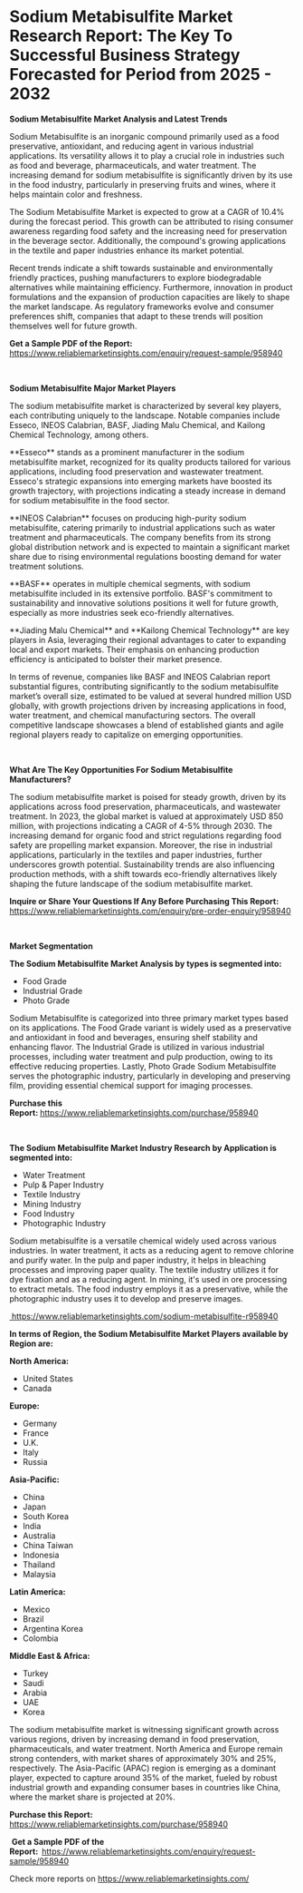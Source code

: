 <p><h1>Sodium Metabisulfite Market Research Report: The Key To Successful Business Strategy Forecasted for Period from 2025 - 2032</h1></p><p><strong>Sodium Metabisulfite Market Analysis and Latest Trends</strong></p>
<p><p>Sodium Metabisulfite is an inorganic compound primarily used as a food preservative, antioxidant, and reducing agent in various industrial applications. Its versatility allows it to play a crucial role in industries such as food and beverage, pharmaceuticals, and water treatment. The increasing demand for sodium metabisulfite is significantly driven by its use in the food industry, particularly in preserving fruits and wines, where it helps maintain color and freshness.</p><p>The Sodium Metabisulfite Market is expected to grow at a CAGR of 10.4% during the forecast period. This growth can be attributed to rising consumer awareness regarding food safety and the increasing need for preservation in the beverage sector. Additionally, the compound's growing applications in the textile and paper industries enhance its market potential.</p><p>Recent trends indicate a shift towards sustainable and environmentally friendly practices, pushing manufacturers to explore biodegradable alternatives while maintaining efficiency. Furthermore, innovation in product formulations and the expansion of production capacities are likely to shape the market landscape. As regulatory frameworks evolve and consumer preferences shift, companies that adapt to these trends will position themselves well for future growth.</p></p>
<p><strong>Get a Sample PDF of the Report:&nbsp;</strong> <a href="https://www.reliablemarketinsights.com/enquiry/request-sample/958940?utm_campaign=2117&utm_medium=2&utm_source=Github&utm_content=ia&utm_term=02042025&utm_id=sodium-metabisulfite">https://www.reliablemarketinsights.com/enquiry/request-sample/958940</a></p>
<p>&nbsp;</p>
<p><strong>Sodium Metabisulfite Major Market Players</strong></p>
<p><p>The sodium metabisulfite market is characterized by several key players, each contributing uniquely to the landscape. Notable companies include Esseco, INEOS Calabrian, BASF, Jiading Malu Chemical, and Kailong Chemical Technology, among others.</p><p>**Esseco** stands as a prominent manufacturer in the sodium metabisulfite market, recognized for its quality products tailored for various applications, including food preservation and wastewater treatment. Esseco's strategic expansions into emerging markets have boosted its growth trajectory, with projections indicating a steady increase in demand for sodium metabisulfite in the food sector.</p><p>**INEOS Calabrian** focuses on producing high-purity sodium metabisulfite, catering primarily to industrial applications such as water treatment and pharmaceuticals. The company benefits from its strong global distribution network and is expected to maintain a significant market share due to rising environmental regulations boosting demand for water treatment solutions.</p><p>**BASF** operates in multiple chemical segments, with sodium metabisulfite included in its extensive portfolio. BASF's commitment to sustainability and innovative solutions positions it well for future growth, especially as more industries seek eco-friendly alternatives.</p><p>**Jiading Malu Chemical** and **Kailong Chemical Technology** are key players in Asia, leveraging their regional advantages to cater to expanding local and export markets. Their emphasis on enhancing production efficiency is anticipated to bolster their market presence.</p><p>In terms of revenue, companies like BASF and INEOS Calabrian report substantial figures, contributing significantly to the sodium metabisulfite market’s overall size, estimated to be valued at several hundred million USD globally, with growth projections driven by increasing applications in food, water treatment, and chemical manufacturing sectors. The overall competitive landscape showcases a blend of established giants and agile regional players ready to capitalize on emerging opportunities.</p></p>
<p>&nbsp;</p>
<p><strong>What Are The Key Opportunities For Sodium Metabisulfite Manufacturers?</strong></p>
<p><p>The sodium metabisulfite market is poised for steady growth, driven by its applications across food preservation, pharmaceuticals, and wastewater treatment. In 2023, the global market is valued at approximately USD 850 million, with projections indicating a CAGR of 4-5% through 2030. The increasing demand for organic food and strict regulations regarding food safety are propelling market expansion. Moreover, the rise in industrial applications, particularly in the textiles and paper industries, further underscores growth potential. Sustainability trends are also influencing production methods, with a shift towards eco-friendly alternatives likely shaping the future landscape of the sodium metabisulfite market.</p></p>
<p><strong>Inquire or Share Your Questions If Any Before Purchasing This Report:</strong> <a href="https://www.reliablemarketinsights.com/enquiry/pre-order-enquiry/958940?utm_campaign=2117&utm_medium=2&utm_source=Github&utm_content=ia&utm_term=02042025&utm_id=sodium-metabisulfite">https://www.reliablemarketinsights.com/enquiry/pre-order-enquiry/958940</a></p>
<p>&nbsp;</p>
<p><strong>Market Segmentation</strong></p>
<p><strong>The Sodium Metabisulfite Market Analysis by types is segmented into:</strong></p>
<p><ul><li>Food Grade</li><li>Industrial Grade</li><li>Photo Grade</li></ul></p>
<p><p>Sodium Metabisulfite is categorized into three primary market types based on its applications. The Food Grade variant is widely used as a preservative and antioxidant in food and beverages, ensuring shelf stability and enhancing flavor. The Industrial Grade is utilized in various industrial processes, including water treatment and pulp production, owing to its effective reducing properties. Lastly, Photo Grade Sodium Metabisulfite serves the photographic industry, particularly in developing and preserving film, providing essential chemical support for imaging processes.</p></p>
<p><strong>Purchase this Report:&nbsp;</strong><a href="https://www.reliablemarketinsights.com/purchase/958940?utm_campaign=2117&utm_medium=2&utm_source=Github&utm_content=ia&utm_term=02042025&utm_id=sodium-metabisulfite">https://www.reliablemarketinsights.com/purchase/958940</a></p>
<p>&nbsp;</p>
<p><strong>The Sodium Metabisulfite Market Industry Research by Application is segmented into:</strong></p>
<p><ul><li>Water Treatment</li><li>Pulp & Paper Industry</li><li>Textile Industry</li><li>Mining Industry</li><li>Food Industry</li><li>Photographic Industry</li></ul></p>
<p><p>Sodium metabisulfite is a versatile chemical widely used across various industries. In water treatment, it acts as a reducing agent to remove chlorine and purify water. In the pulp and paper industry, it helps in bleaching processes and improving paper quality. The textile industry utilizes it for dye fixation and as a reducing agent. In mining, it's used in ore processing to extract metals. The food industry employs it as a preservative, while the photographic industry uses it to develop and preserve images.</p></p>
<p><a href="https://www.reliablemarketinsights.com/sodium-metabisulfite-r958940?utm_campaign=2117&utm_medium=2&utm_source=Github&utm_content=ia&utm_term=02042025&utm_id=sodium-metabisulfite">&nbsp;https://www.reliablemarketinsights.com/sodium-metabisulfite-r958940</a></p>
<p><strong>In terms of Region, the Sodium Metabisulfite Market Players available by Region are:</strong></p>
<p>
    <p> <strong> North America: </strong>
        <ul>
            <li>United States</li>
            <li>Canada</li>
        </ul>
        </p> 
    <p> <strong> Europe: </strong>
        <ul>
            <li>Germany</li>
            <li>France</li>
            <li>U.K.</li>
            <li>Italy</li>
            <li>Russia</li>
        </ul>
        </p> 
    <p> <strong> Asia-Pacific: </strong>
        <ul>
            <li>China</li>
            <li>Japan</li>
            <li>South Korea</li>
            <li>India</li>
            <li>Australia</li>
            <li>China Taiwan</li>
            <li>Indonesia</li>
            <li>Thailand</li>
            <li>Malaysia</li>
        </ul>
        </p> 
    <p> <strong> Latin America: </strong>
        <ul>
            <li>Mexico</li>
            <li>Brazil</li>
            <li>Argentina Korea</li>
            <li>Colombia</li>
        </ul>
        </p> 
    <p> <strong> Middle East & Africa: </strong>
        <ul>
            <li>Turkey</li>
            <li>Saudi</li>
            <li>Arabia</li>
            <li>UAE</li>
            <li>Korea</li>
        </ul>
    </p>
    </p>
<p><p>The sodium metabisulfite market is witnessing significant growth across various regions, driven by increasing demand in food preservation, pharmaceuticals, and water treatment. North America and Europe remain strong contenders, with market shares of approximately 30% and 25%, respectively. The Asia-Pacific (APAC) region is emerging as a dominant player, expected to capture around 35% of the market, fueled by robust industrial growth and expanding consumer bases in countries like China, where the market share is projected at 20%.</p></p>
<p><strong>Purchase this Report: </strong><a href="https://www.reliablemarketinsights.com/purchase/958940?utm_campaign=2117&utm_medium=2&utm_source=Github&utm_content=ia&utm_term=02042025&utm_id=sodium-metabisulfite">https://www.reliablemarketinsights.com/purchase/958940</a></p>
<p>&nbsp;<strong>Get a Sample PDF of the Report:&nbsp;&nbsp;</strong><a href="https://www.reliablemarketinsights.com/enquiry/request-sample/958940?utm_campaign=2117&utm_medium=2&utm_source=Github&utm_content=ia&utm_term=02042025&utm_id=sodium-metabisulfite">https://www.reliablemarketinsights.com/enquiry/request-sample/958940</a></p>
<p><strong></strong></p>
<p>Check more reports on <a href="https://www.reliablemarketinsights.com/?utm_campaign=2117&utm_medium=2&utm_source=Github&utm_content=ia&utm_term=02042025&utm_id=sodium-metabisulfite">https://www.reliablemarketinsights.com/</a></p>